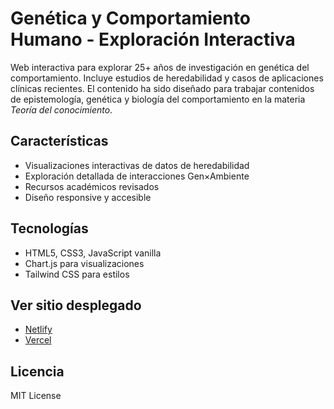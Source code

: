 # Genética y Comportamiento Humano - Exploración Interactiva

Web interactiva para explorar 25+ años de investigación en genética del comportamiento. Incluye estudios de heredabilidad y casos de aplicaciones clínicas recientes. El contenido ha sido diseñado para trabajar contenidos de epistemología, genética y biología del comportamiento en la materia *Teoría del conocimiento*.

## Características

- Visualizaciones interactivas de datos de heredabilidad
- Exploración detallada de interacciones Gen×Ambiente
- Recursos académicos revisados
- Diseño responsive y accesible

## Tecnologías

- HTML5, CSS3, JavaScript vanilla
- Chart.js para visualizaciones
- Tailwind CSS para estilos

## Ver sitio desplegado

- [Netlify](https://gencond.netlify.app/)
- [Vercel](https://gen-chi.vercel.app/)

## Licencia

MIT License
